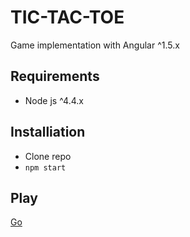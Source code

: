 # TIC-TAC-TOE
Game implementation with Angular ^1.5.x  

## Requirements

- Node js ^4.4.x

## Installiation
- Clone repo
- `npm start`

## Play
  [Go](http://rusinovanton.github.io/tic-tac-toe/public)  
